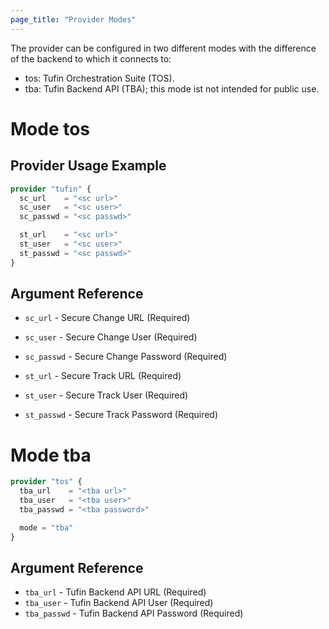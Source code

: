 ```yaml
---
page_title: "Provider Modes"
---
```

The provider can be configured in two different modes with the difference of the backend to which it connects to:

* tos: Tufin Orchestration Suite (TOS).
* tba: Tufin Backend API (TBA); this mode ist not intended for public use.

# Mode tos

## Provider Usage Example

```terraform
provider "tufin" {
  sc_url    = "<sc url>"
  sc_user   = "<sc user>"
  sc_passwd = "<sc passwd>"

  st_url    = "<sc url>"
  st_user   = "<sc user>"
  st_passwd = "<sc passwd>"
}
```

## Argument Reference

* `sc_url` - Secure Change URL (Required)
* `sc_user` - Secure Change User (Required)
* `sc_passwd` - Secure Change Password (Required)

* `st_url` - Secure Track URL (Required)
* `st_user` - Secure Track User (Required)
* `st_passwd` - Secure Track Password (Required)

# Mode tba

```terraform
provider "tos" {
  tba_url    = "<tba url>"
  tba_user   = "<tba user>"
  tba_passwd = "<tba password>"

  mode = "tba"
}
```

## Argument Reference

* `tba_url` - Tufin Backend API URL (Required)
* `tba_user` - Tufin Backend API User (Required)
* `tba_passwd` - Tufin Backend API Password (Required)
